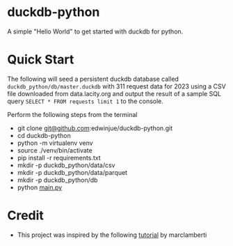 # duckdb-python

A simple "Hello World" to get started with duckdb for python. 

# Quick Start

The following will seed a persistent duckdb database called `duckdb_python/db/master.duckdb` with 311 request data for 2023 using a CSV file downloaded from data.lacity.org and output the result of a sample SQL query `SELECT * FROM requests limit 1` to the console. 

Perform the following steps from the terminal  
* git clone git@github.com:edwinjue/duckdb-python.git
* cd duckdb-python
* python -m virtualenv venv
* source ./venv/bin/activate
* pip install -r requirements.txt
* mkdir -p duckdb_python/data/csv
* mkdir -p duckdb_python/data/parquet
* mkdir -p duckdb_python/db
* python [main.py](https://github.com/edwinjue/duckdb-python/blob/main/main.py)

# Credit
* This project was inspired by the following [tutorial](https://marclamberti.com/blog/duckdb-getting-started-for-beginners/) by marclamberti
